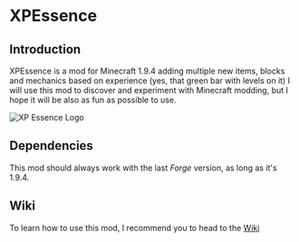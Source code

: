 # XPEssence
## Introduction
XPEssence is a mod for Minecraft 1.9.4 adding multiple new items, blocks and mechanics based on experience (yes, that green bar with levels on it)
I will use this mod to discover and experiment with Minecraft modding, but I hope it will be also as fun as possible to use.

![XP Essence Logo](http://media-elerium.cursecdn.com/avatars/39/53/635976185307210895.png)

## Dependencies
This mod should always work with the last _Forge_ version, as long as it's 1.9.4.

## Wiki
To learn how to use this mod, I recommend you to head to the [Wiki](https://github.com/KyneSilverhide/XPEssence/wiki/)

